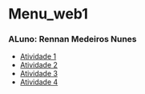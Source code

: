 # Menu_web1

### ALuno: Rennan Medeiros Nunes

- [Atividade 1](https://rennantech.github.io/atividade01/)
- [Atividade 2](https://rennantech.github.io/Atividade-2/)
- [Atividade 3](https://rennantech.github.io/Atividade-3/)
- [Atividade 4](https://rennantech.github.io/Atividade-4/)
